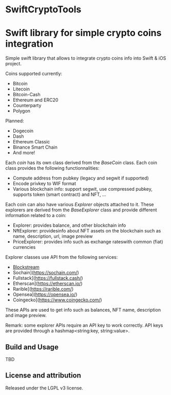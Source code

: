 # SwiftCryptoTools
# Swift library for simple crypto coins integration

Simple swift library that allows to integrate crypto coins info into Swift & iOS project.

Coins supported currently:
* Bitcoin
* Litecoin
* Bitcoin-Cash
* Ethereum and ERC20
* Counterparty
* Polygon

Planned:
* Dogecoin
* Dash
* Ethereum Classic
* Binance Smart Chain
* And more!

Each *coin* has its own class derived from the *BaseCoin* class. 
Each coin class provides the following functionnalities:
* Compute address from pubkey (legacy and segwit if supported)
* Encode privkey to WIF format
* Various blockchain info: support segwit, use compressed pubkey, supports token (smart contract) and NFT, ...

Each coin can also have various *Explorer* objects attached to it. 
These explorers are derived from the *BaseExplorer* class and provide different information related to a coin:
* Explorer: provides balance, and other blockchain info
* NftExplorer: providesinfo about NFT assets on the blockchain such as name, description, url, image preview
* PriceExplorer: provides info such as exchange rateswith common (fiat) currencies

Explorer classes use API from the following services:
* [Blockstream](https://blockstream.com/)
* Sochain](https://sochain.com/)
* Fullstack](https://fullstack.cash/)
* Etherscan](https://etherscan.io/)
* Rarible](https://rarible.com/)
* Opensea](https://opensea.io/)
* Coingecko](https://www.coingecko.com/)

These APIs are used to get info such as balances, NFT name, description and image preview.

Remark: some explorer APIs require an API key to work correctly. API keys are provided through a hashmap<string:key, string:value>.

## Build and Usage

TBD

## License and attribution

Released under the LGPL v3 license.
